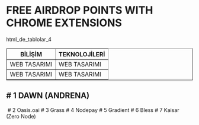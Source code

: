 <h1>FREE AIRDROP POINTS WITH CHROME EXTENSIONS</h1>
<table border=”2″>
<tr>
<th>BİLİŞİM</th>
<th>TEKNOLOJİLERİ</th>
</tr>
<tbody>html_de_tablolar_4
<tr>
<td>WEB TASARIMI</td>
<td>WEB TASARIMI</td>
</tr>
<tr>
<td>WEB TASARIMI</td>
<td>WEB TASARIMI</td>
</tr>
</tbody>
</table>

<h2># 1 DAWN (ANDRENA)</h2>
<img src="https://github.com/saitberki/FreeAirdropPoints/blob/main/Dawn.PNG?raw=true" alt=""/>
# 2 Oasis.oai
# 3 Grass
# 4 Nodepay
# 5 Gradient
# 6 Bless
# 7 Kaisar (Zero Node)
